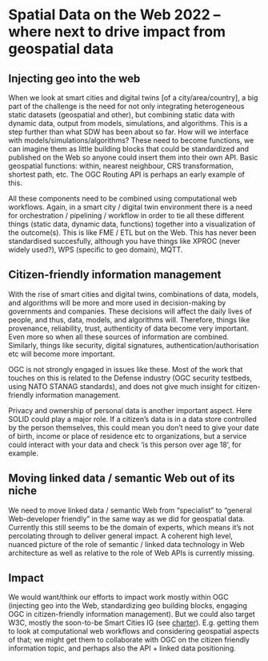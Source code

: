 # Spatial Data on the Web 2022 – where next to drive impact from geospatial data 
## Injecting geo into the web
When we look at smart cities and digital twins [of a city/area/country], a big part of the challenge is the need for not only integrating heterogeneous static datasets (geospatial and other), but combining static data with dynamic data, output from models, simulations, and algorithms. This is a step further than what SDW has been about so far. How will we interface with models/simulations/algorithms? These need to become functions, we can imagine them as little building blocks that could be standardized and published on the Web so anyone could insert them into their own API. Basic geospatial functions: within, nearest neighbour, CRS transformation, shortest path, etc. The OGC Routing API is perhaps an early example of this. 

All these components need to be combined using computational web workflows. Again, in a smart city / digital twin environment there is a need for orchestration / pipelining / workflow in order to tie all these different things (static data, dynamic data, functions) together into a visualization of the outcome(s). This is like FME / ETL but on the Web. This has never been standardised succesfully, although you have things like XPROC (never widely used?), WPS (specific to geo domain), MQTT.

## Citizen-friendly information management
With the rise of smart cities and digital twins, combinations of data, models, and algorithms will be more and more used in decision-making by governments and companies. These decisions will affect the daily lives of people, and thus, data, models, and algorithms will. Therefore, things like provenance, reliability, trust, authenticity of data become very important. Even more so when all these sources of information are combined. Similarly, things like security, digital signatures, authentication/authorisation etc will become more important. 

OGC is not strongly engaged in issues like these. Most of the work that touches on this is related to the Defense industry (OGC security testbeds, using NATO STANAG standards), and does not give much insight for citizen-friendly information management. 

Privacy and ownership of personal data is another important aspect. Here SOLID could play a major role. If a citizen’s data is in a data store controlled by the person themselves, this could mean you don’t need to give your date of birth, income or place of residence etc to organizations, but a service could interact with your data and check ‘is this person over age 18’, for example. 

## Moving linked data / semantic Web  out of its niche
We need to move linked data / semantic Web from “specialist” to “general Web-developer friendly” in the same way as we did for geospatial data. Currently this still seems to be the domain of experts, which means it’s not percolating through to deliver general impact. A coherent high level, nuanced picture of the role of semantic / linked data technology in Web architecture as well as relative to the role of Web APIs is currently missing. 

## Impact
We would want/think our efforts to impact work mostly within OGC (injecting geo into the Web, standardizing geo building blocks, engaging OGC in citizen-friendly information management). But we could also target W3C, mostly the soon-to-be Smart Cities IG (see [charter](http://w3c.github.io/wot/charters/smart-cities/smart-cities-ig-charter.html)). E.g. getting them to look at computational web workflows and considering geospatial aspects of that; we might get them to collaborate with OGC on the citizen friendly information topic, and perhaps also the API + linked data positioning. 
